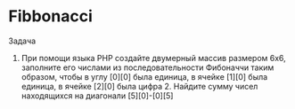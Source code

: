 # Fibbonacci
Задача
1. При помощи языка PHP создайте двумерный массив размером 6х6, 
заполните его числами из последовательности Фибоначчи таким образом, 
чтобы в углу [0][0] была единица, в ячейке [1][0] была единица, в ячейке [2][0] была цифра 2.
Найдите сумму чисел находящихся на диагонали [5][0]-[0][5]

